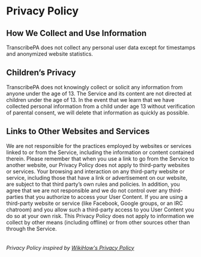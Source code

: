 # Privacy Policy

## How We Collect and Use Information

TranscribePA does not collect any personal user data except for timestamps and anonymized website statistics.

## Children’s Privacy

TranscribePA does not knowingly collect or solicit any information from anyone under the age of 13. The Service and its content are not directed at children under the age of 13. In the event that we learn that we have collected personal information from a child under age 13 without verification of parental consent, we will delete that information as quickly as possible.

## Links to Other Websites and Services

We are not responsible for the practices employed by websites or services linked to or from the Service, including the information or content contained therein. Please remember that when you use a link to go from the Service to another website, our Privacy Policy does not apply to third-party websites or services. Your browsing and interaction on any third-party website or service, including those that have a link or advertisement on our website, are subject to that third party’s own rules and policies. In addition, you agree that we are not responsible and we do not control over any third-parties that you authorize to access your User Content. If you are using a third-party website or service (like Facebook, Google groups, or an IRC chatroom) and you allow such a third-party access to you User Content you do so at your own risk. This Privacy Policy does not apply to information we collect by other means (including offline) or from other sources other than through the Service.
<br>
<br>
<br>
*Privacy Policy inspired by [WikiHow's Privacy Policy](https://www.wikihow.com/Sample/WikiHow-Privacy-Policy)*
